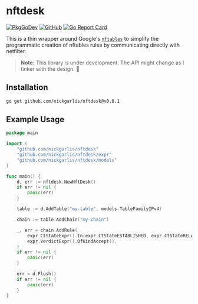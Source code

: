 # nftdesk

[![PkgGoDev](https://img.shields.io/badge/-reference-blue?logo=go&logoColor=white&labelColor=505050)](https://pkg.go.dev/github.com/nickgarlis/nftdesk)
[![GitHub](https://img.shields.io/github/license/nickgarlis/nftdesk)](https://img.shields.io/github/license/nickgarlis/nftdesk)
[![Go Report Card](https://goreportcard.com/badge/github.com/nickgarlis/nftdesk)](https://goreportcard.com/report/github.com/nickgarlis/nftdesk)

This is a thin wrapper around Google's
[`nftables`](https://github.com/google/nftables) to simplify the programmatic
creation of nftables rules by communicating directly with netfilter.

> **Note:** This library is under development. The API might change as I tinker with the design. 🚧

## Installation

```bash
go get github.com/nickgarlis/nftdesk@v0.0.1
```

## Example Usage

```go
package main

import (
	"github.com/nickgarlis/nftdesk"
	"github.com/nickgarlis/nftdesk/expr"
	"github.com/nickgarlis/nftdesk/models"
)

func main() {
	d, err := nftdesk.NewNftDesk()
	if err != nil {
		panic(err)
	}

	table := d.AddTable("my-table", models.TableFamilyIPv4)

	chain := table.AddChain("my-chain")

	_, err = chain.AddRule(
		expr.CtStateExpr().In(expr.CtStateESTABLISHED, expr.CtStateRELATED),
		expr.VerdictExpr().OfKindAccept(),
	)
	if err != nil {
		panic(err)
	}

	err = d.Flush()
	if err != nil {
		panic(err)
	}
}
```
